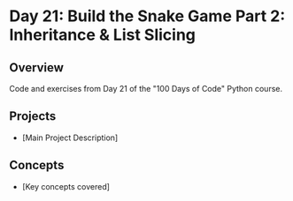 # Day 21: Build the Snake Game Part 2: Inheritance & List Slicing

## Overview
Code and exercises from Day 21 of the "100 Days of Code" Python course.

## Projects
- [Main Project Description]

## Concepts
- [Key concepts covered]
